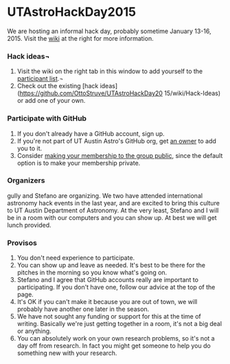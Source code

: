 UTAstroHackDay2015
==================

We are hosting an informal hack day, probably sometime January 13-16, 2015.
Visit the [wiki](https://github.com/OttoStruve/UTAstroHackDay2015/wiki) at the right for more information.


### Hack ideas¬
1. Visit the wiki on the right tab in this window to add yourself to the [participant     list](https://github.com/OttoStruve/UTAstroHackDay2015/wiki/Participants).¬
2. Check out the existing [hack ideas](https://github.com/OttoStruve/UTAstroHackDay20    15/wiki/Hack-Ideas) or add one of your own.

### Participate with GitHub

1. If you don't already have a GitHub account, sign up.
2. If you're not part of UT Austin Astro's GitHub org, get [an owner](https://github.com/orgs/OttoStruve/people) to add you to it.
3. Consider [making your membership to the group public](https://help.github.com/articles/publicizing-or-concealing-organization-membership/), since the default option is to make your membership private.

### Organizers
gully and Stefano are organizing.  We two have attended international astronomy hack events in the last year, and are excited to bring this culture to UT Austin Department of Astronomy.  At the very least, Stefano and I will be in a room with our computers and you can show up.  At best we will get lunch provided.

### Provisos
1. You don't need experience to participate.
2. You can show up and leave as needed.  It's best to be there for the pitches in the morning so you know what's going on.
3. Stefano and I agree that GitHub accounts really are important to participating.  If you don't have one, follow our advice at the top of the page.
4. It's OK if you can't make it because you are out of town, we will probably have another one later in the season.
5. We have not sought any funding or support for this at the time of writing.  Basically we're just getting together in a room, it's not a big deal or anything.
6. You can absolutely work on your own research problems, so it's not a day off from research.  In fact you might get someone to help you do something new with your research.


